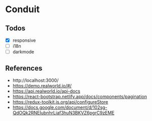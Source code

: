 # Conduit

## Todos
- [x] responsive
- [ ] i18n
- [ ] darkmode

## References
- http://localhost:3000/
- https://demo.realworld.io/#/
- https://api.realworld.io/api-docs
- https://react-bootstrap.netlify.app/docs/components/pagination
- https://redux-toolkit.js.org/api/configureStore
- https://docs.google.com/document/d/102sg-QdOQk2RNEIubnhrLiaf3huN3BKVZ6pgrC9zEME

